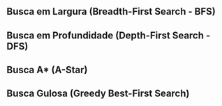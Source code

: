 #

## Busca em Largura (Breadth-First Search - BFS)

## Busca em Profundidade (Depth-First Search - DFS)

## Busca A* (A-Star)

## Busca Gulosa (Greedy Best-First Search)